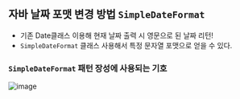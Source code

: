 ## 자바 날짜 포맷 변경 방법 `SimpleDateFormat` 
- 기존 Date클래스 이용해 현재 날짜 출력 시 영문으로 된 날짜 리턴!
- `SimpleDateFormat` 클래스 사용해서 특정 문자열 포맷으로 얻을 수 있다.

### `SimpleDateFormat` 패턴 장성에 사용되는 기호
![image](https://user-images.githubusercontent.com/61215550/165230808-452fdac1-ac01-47b6-8f60-f27ae408520f.png)
